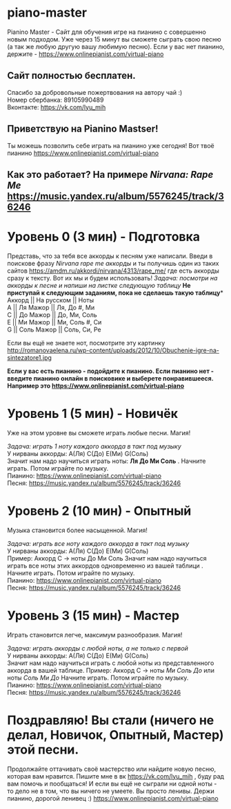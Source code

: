 # piano-master
Pianino Master - Сайт для обучения игре на пианино с совершенно новым подходом. Уже через 15 минут вы сможете сыграть свою песню (а так же любую другую вашу любимую песню).  Если у вас нет пианино, держите - https://www.onlinepianist.com/virtual-piano

## Сайт полностью бесплатен. 
Спасибо за добровольные пожертвования на автору чай  :)  
Номер сбербанка: 89105990489  
Вконтакте: https://vk.com/lyu_mih

## Приветствую на Pianino Mastser!
Ты можешь позволить себе играть на пианино уже сегодня! Вот твоё пианино https://www.onlinepianist.com/virtual-piano

## Как это работает? На примере *Nirvana: Rape Me* https://music.yandex.ru/album/5576245/track/36246
# Уровень 0 (3 мин) - Подготовка
Представь, что за тебя все аккорды к песням уже написали. 
Введи в поискове фразу *Nirvana rape me аккорды* и ты получишь один из таких сайтов https://amdm.ru/akkordi/nirvana/4313/rape_me/ где есть аккорды сразу к тексту. 
Вот их мы и будем использовать!
*Задача: посмотри на аккорды к песне и напиши на листке следующую таблицу*
**Не приступай к следующим заданиям, пока не сделаешь такую таблицу***   
Аккорд || На русском || Ноты    
A      || Ля Мажор   || Ля,   До #,   Ми    
C      || До Мажор   || До,   Ми,     Соль  
E      || Ми Мажор   || Ми,   Соль #, Си   
G      || Соль Мажор || Соль, Си,     Ре   

  
Если вы ещё не знаете нот, посмотрите эту картинку http://romanovaelena.ru/wp-content/uploads/2012/10/Obuchenie-igre-na-sintezatore1.jpg

**Если у вас есть пианино - подойдите к пианино. Если пианино нет - введите пианино онлайн в поисковике и выберете понравившееся. Например это https://www.onlinepianist.com/virtual-piano**

# Уровень 1 (5 мин) - Новичёк
Уже на этом уровне вы сможете играть любые песни.  Магия!

*Задача: играть 1 ноту каждого аккорда в такт под музыку*  
У нирваны аккорды: A(Ля) C(До) E(Ми) G(Соль)  
Значит нам надо научиться играть ноты: **Ля  До  Ми  Соль** . Начните играть. Потом играйте по музыку.  
Пианино: https://www.onlinepianist.com/virtual-piano  
Песня: https://music.yandex.ru/album/5576245/track/36246

# Уровень 2 (10 мин) - Опытный
Музыка становится более насыщенной. Магия!

*Задача: играть все ноту каждого аккорда в такт под музыку*  
У нирваны аккорды: A(Ля) C(До) E(Ми) G(Соль)  
Пример: Аккорд C -> ноты До Ми Соль
Значит нам надо научиться играть все ноты этих аккордов одновременно из вашей таблици . Начните играть. Потом играйте по музыку.  
Пианино: https://www.onlinepianist.com/virtual-piano  
Песня: https://music.yandex.ru/album/5576245/track/36246

# Уровень 3 (15 мин) - Мастер
Играть становится легче, максимум разнообразия.  Магия!

*Задача: играть аккорды с любой ноты, а не только с первой*  
У нирваны аккорды: A(Ля) C(До) E(Ми) G(Соль)  
Значит нам надо научиться играть с любой ноты из представленного аккорда в вашей таблице. 
Пример:  Аккорд C -> ноты *Ми Соль До* или ноты *Соль Ми До*
Начните играть. Потом играйте по музыку.  
Пианино: https://www.onlinepianist.com/virtual-piano  
Песня: https://music.yandex.ru/album/5576245/track/36246

# Поздравляю! Вы стали (ничего не делал, Новичок, Опытный, Мастер) этой песни. 
Продолжайте оттачивать своё мастерство или найдите новую песню, которая вам нравится. Пишите мне в вк https://vk.com/lyu_mih , буду рад вам помочь и пообщаться!
И если вы ещё не сыграли ни одной ноты - то дело не в том, что вы ничего не умеете. Вы просто ленивы. 
Держи пианино, дорогой ленивец :) https://www.onlinepianist.com/virtual-piano  

